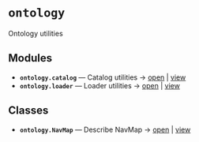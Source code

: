 # `ontology`

Ontology utilities

<!-- START doctoc generated TOC please keep comment here to allow auto update -->
<!-- END doctoc generated TOC please keep comment here to allow auto update -->

## Modules

- **`ontology.catalog`** — Catalog utilities → [open](vscode://file//home/paul/kgfoundry/src/ontology/catalog.py:1:1) | [view](https://github.com/github.com/paul-heyse/blob/091f97c8dc179d1eec06cd12561fb84922732e06/src/ontology/catalog.py#L1)
- **`ontology.loader`** — Loader utilities → [open](vscode://file//home/paul/kgfoundry/src/ontology/loader.py:1:1) | [view](https://github.com/github.com/paul-heyse/blob/091f97c8dc179d1eec06cd12561fb84922732e06/src/ontology/loader.py#L1)

## Classes

- **`ontology.NavMap`** — Describe NavMap → [open](vscode://file//home/paul/kgfoundry/src/kgfoundry_common/navmap_types.py:32:1) | [view](https://github.com/github.com/paul-heyse/blob/091f97c8dc179d1eec06cd12561fb84922732e06/src/kgfoundry_common/navmap_types.py#L32-L45)
<!-- agent:readme v1 sha:091f97c8dc179d1eec06cd12561fb84922732e06 content:f4da17164049 -->

